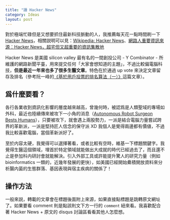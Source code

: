 ```yaml
---
title: "讀 Hacker News"
category: Ideas
layout: post
---
```

對於極端忙碌但是又想要抓住最新科技脈動的人，我推薦每天花一點時間刷一下 [Hacker News](https://news.ycombinator.com/)，相關説明可以見：[Wikipedia: Hacker News](https://zh.wikipedia.org/wiki/Hacker_News)、[網路人重要資訊來源：Hacker News，超宅但又超重要的資訊集散地](http://www.inside.com.tw/2011/02/15/what-you-should-subscribe-hacker-news-provided-by-y-combinator)

Hacker News 是美國 silicon valley 最有名的一間創投公司 - Y Combinator - 所維護的網路新聞平臺，用來提交任何「大家會想知道的主題」，不過比較偏電腦科技，**但是最近一年來也多了很多生醫文章**。特色在於通過 up vote 來決定文章留存及排名（參考阮一峰的[《基於用戶投票的排名算法（一）》](http://www.ruanyifeng.com/blog/2012/02/ranking_algorithm_hacker_news.html)這篇文章）。

## 爲什麼要看？

各行各業收到資訊化影響的層度越來越高，曾幾何時，被認爲是人類聖域的專場如外科，最近也陸續傳來被攻下一小角的消息（[Autonomous Robot Surgeon Bests Humans](https://news.ycombinator.com/item?id=11656738)），只要被攻下，就會遇上兩股勢力，一派是結合電腦力量嘗試跨界的革新派，一派是堅持匠人信念的保守派 XD 我個人是覺得兩邊都有價値，不過我比較喜歡電腦，當個革新派好了。

至於内容太硬，我覺得可以選擇著看，或者比較有空時，維基一下標題關鍵字。我覺得生醫這個領域，埋首於特定領域就能做出大成就的時代已經過去了，而且還不止是參加科内研討會就能解決。引入外部工具或許能提升驚人的研究力量（例如 bioinformatics 一類的，近幾年發展的更快），如美國已經開始纍積開放資料來分析腸内菌的生態群落、基因表現與宿主疾病的關係了！

## 操作方法

一般來説，轉載的文章會在標題後面附上來源，如果直接點標題是跳轉原文網址了。如果要看 comment 則是點該則文下方一行的 ``comment`` 紐來看。我喜歡配合著 Hacker News + 原文的 disqus 討論區看看其他人怎麼想。
